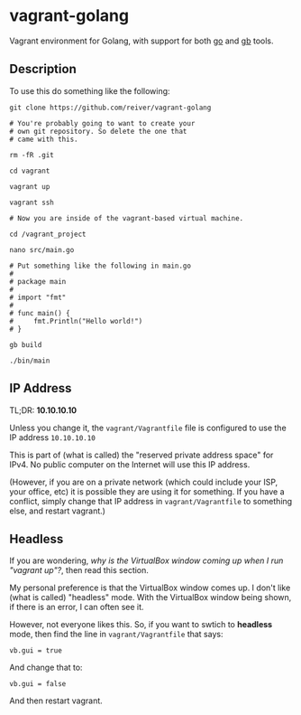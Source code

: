 # vagrant-golang

Vagrant environment for Golang, with support for both [go](http://golang.org/doc/install) and [gb](https://github.com/constabulary/gb) tools.

## Description

To use this do something like the following:
```
git clone https://github.com/reiver/vagrant-golang

# You're probably going to want to create your
# own git repository. So delete the one that
# came with this.

rm -fR .git

cd vagrant

vagrant up

vagrant ssh

# Now you are inside of the vagrant-based virtual machine.

cd /vagrant_project

nano src/main.go

# Put something like the following in main.go
#
# package main
#
# import "fmt"
#
# func main() {
#     fmt.Println("Hello world!")
# }

gb build

./bin/main
```

## IP Address

TL;DR: **10.10.10.10**

Unless you change it, the `vagrant/Vagrantfile` file is configured to use the IP address
`10.10.10.10`

This is part of (what is called) the "reserved private address space" for IPv4.
No public computer on the Internet will use this IP address.

(However, if you are on a private network (which could include your ISP,
your office, etc) it is possible they are using it for something. If you
have a conflict, simply change that IP address in `vagrant/Vagrantfile`
to something else, and restart vagrant.)


## Headless

If you are wondering, *why is the VirtualBox window coming up when I run "vagrant up"?*,
then read this section.

My personal preference is that the VirtualBox window comes up. I don't like
(what is called) "headless" mode. With the VirtualBox window being shown,
if there is an error, I can often see it.

However, not everyone likes this. So, if you want to swtich to **headless** mode, then
find the line in `vagrant/Vagrantfile` that says:
```
vb.gui = true
```

And change that to:
```
vb.gui = false
```

And then restart vagrant.
